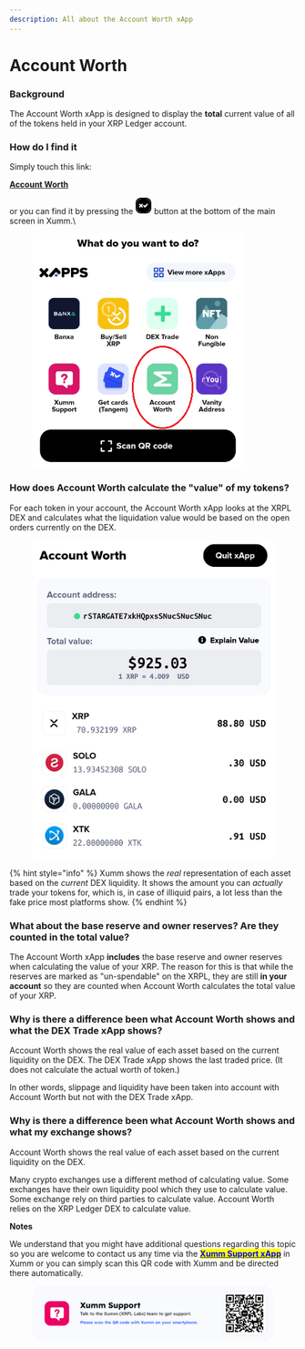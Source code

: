 ```yaml
---
description: All about the Account Worth xApp
---
```


# Account Worth

### **Background**

The Account Worth xApp is designed to display the **total** current value of all of the tokens held in your XRP Ledger account.&#x20;

### **How do I find it**

Simply touch this link:

[**Account Worth**](https://xumm.app/detect/xapp:xumm.accountworth)

or you can find it by pressing the <img src="../../.gitbook/assets/image (2) (5).png" alt="" data-size="line"> button at the bottom of the main screen in Xumm.\


<figure><img src="../../.gitbook/assets/Account Worth - xApp - 1.png" alt=""><figcaption></figcaption></figure>

### **How does Account Worth calculate the "value" of my tokens?**

For each token in your account, the Account Worth xApp looks at the XRPL DEX and calculates what the liquidation value would be based on the open orders currently on the DEX.  &#x20;

<figure><img src="../../.gitbook/assets/Account Worth - xApp - 2.png" alt=""><figcaption></figcaption></figure>

{% hint style="info" %}
Xumm shows the _real_ representation of each asset based on the _current_ DEX liquidity. It shows the amount you can _actually_ trade your tokens for, which is, in case of illiquid pairs, a lot less than the fake price most platforms show.&#x20;
{% endhint %}

### **What about the base reserve and owner reserves? Are they counted in the total value?**

The Account Worth xApp **includes** the base reserve and owner reserves when calculating the value of your XRP.  The reason for this is that while the reserves are marked as "un-spendable" on the XRPL, they are still **in your account** so they are counted when Account Worth calculates the total value of your XRP. &#x20;

### **Why is there a difference been what Account Worth shows and what the DEX Trade xApp shows?**

Account Worth shows the real value of each asset based on the current liquidity on the DEX. The DEX Trade xApp shows the last traded price. (It does not calculate the actual worth of token.)

In other words, slippage and liquidity have been taken into account with Account Worth but not with the DEX Trade xApp.

### **Why is there a difference been what Account Worth shows and what my exchange shows?**

Account Worth shows the real value of each asset based on the current liquidity on the DEX.&#x20;

Many crypto exchanges use a different method of calculating value. Some exchanges have their own liquidity pool which they use to calculate value. Some exchange rely on third parties to calculate value.  Account Worth relies on the XRP Ledger DEX to calculate value.



**Notes**

We understand that you might have additional questions regarding this topic so you are welcome to contact us any time via the [<mark style="color:blue;">**Xumm Support xApp**</mark>](https://xumm.app/detect/xapp:xumm.support?ref=helpcenter) in Xumm or you can simply scan this QR code with Xumm and be directed there automatically.

<figure><img src="../../.gitbook/assets/Support banner Xumm.png" alt=""><figcaption></figcaption></figure>
